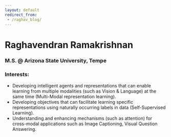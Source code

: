 ```yaml
---
layout: default
redirect_from:
 - /raghav_blog/
---
```

# Raghavendran Ramakrishnan

### M.S. @ Arizona State University, Tempe

### Interests:

* Developing intelligent agents and representations that can enable learning from multiple modalities (such as Vision & Language) at the same time (Multi-Modal representation learning).
* Developing objectives that can facilitate learning specific representations using naturally occurring labels in data (Self-Supervised Learning).
* Understanding and enhancing mechanisms (such as attention) for cross-modal applications such as Image Captioning, Visual Question Answering.

